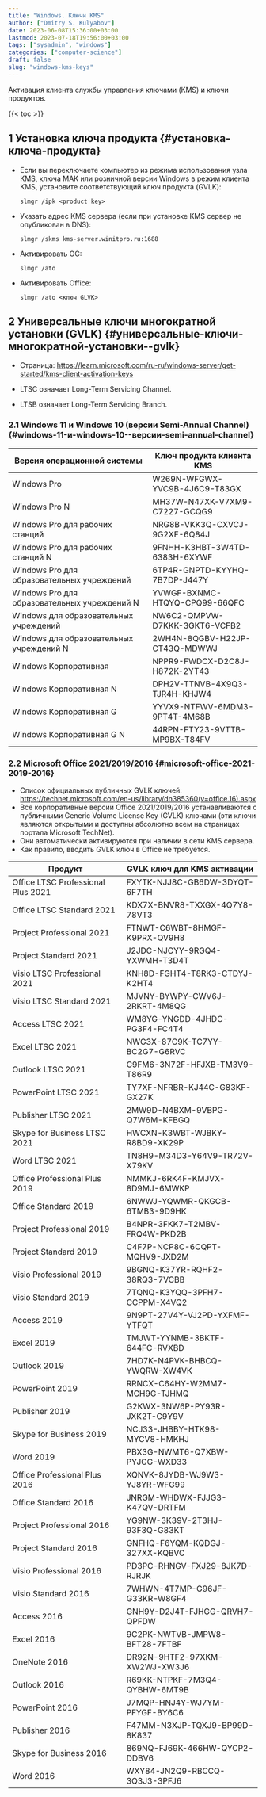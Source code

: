 ```yaml
---
title: "Windows. Ключи KMS"
author: ["Dmitry S. Kulyabov"]
date: 2023-06-08T15:36:00+03:00
lastmod: 2023-07-18T19:56:00+03:00
tags: ["sysadmin", "windows"]
categories: ["computer-science"]
draft: false
slug: "windows-kms-keys"
---
```


Активация клиента службы управления ключами (KMS) и ключи продуктов.

<!--more-->

{{< toc >}}


## <span class="section-num">1</span> Установка ключа продукта {#установка-ключа-продукта}

-   Если вы переключаете компьютер из режима использования узла KMS, ключа MAK или розничной версии Windows в режим клиента KMS, установите соответствующий ключ продукта (GVLK):
    ```shell
    slmgr /ipk <product key>
    ```
-   Указать адрес KMS сервера (если при установке KMS сервер не опубликован в DNS):
    ```shell
    slmgr /skms kms-server.winitpro.ru:1688
    ```
-   Активировать ОС:
    ```shell
    slmgr /ato
    ```
-   Активировать Office:
    ```shell
    slmgr /ato <ключ GLVK>
    ```


## <span class="section-num">2</span> Универсальные ключи многократной установки (GVLK) {#универсальные-ключи-многократной-установки--gvlk}

-   Страница: <https://learn.microsoft.com/ru-ru/windows-server/get-started/kms-client-activation-keys>

-   LTSC означает Long-Term Servicing Channel.
-   LTSB означает Long-Term Servicing Branch.


### <span class="section-num">2.1</span> Windows 11 и Windows 10 (версии Semi-Annual Channel) {#windows-11-и-windows-10--версии-semi-annual-channel}

| Версия операционной системы                  | Ключ продукта клиента KMS     |
|----------------------------------------------|-------------------------------|
| Windows Pro                                  | W269N-WFGWX-YVC9B-4J6C9-T83GX |
| Windows Pro N                                | MH37W-N47XK-V7XM9-C7227-GCQG9 |
| Windows Pro для рабочих станций              | NRG8B-VKK3Q-CXVCJ-9G2XF-6Q84J |
| Windows Pro для рабочих станций N            | 9FNHH-K3HBT-3W4TD-6383H-6XYWF |
| Windows Pro для образовательных учреждений   | 6TP4R-GNPTD-KYYHQ-7B7DP-J447Y |
| Windows Pro для образовательных учреждений N | YVWGF-BXNMC-HTQYQ-CPQ99-66QFC |
| Windows для образовательных учреждений       | NW6C2-QMPVW-D7KKK-3GKT6-VCFB2 |
| Windows для образовательных учреждений N     | 2WH4N-8QGBV-H22JP-CT43Q-MDWWJ |
| Windows Корпоративная                        | NPPR9-FWDCX-D2C8J-H872K-2YT43 |
| Windows Корпоративная N                      | DPH2V-TTNVB-4X9Q3-TJR4H-KHJW4 |
| Windows Корпоративная G                      | YYVX9-NTFWV-6MDM3-9PT4T-4M68B |
| Windows Корпоративная G N                    | 44RPN-FTY23-9VTTB-MP9BX-T84FV |


### <span class="section-num">2.2</span> Microsoft Office 2021/2019/2016 {#microsoft-office-2021-2019-2016}

-   Список официальных публичных GVLK ключей: <https://technet.microsoft.com/en-us/library/dn385360(v=office.16).aspx>
-   Все корпоративные версии Office 2021/2019/2016 устанавливаются с публичными Generic Volume License Key (GVLK) ключами (эти ключи являются открытыми и доступны абсолютно всем на страницах портала Microsoft TechNet).
-   Они автоматически активируются при наличии в сети KMS сервера.
-   Как правило, вводить GVLK ключ в Office не требуется.

| Продукт                            | GVLK ключ для KMS активации   |
|------------------------------------|-------------------------------|
| Office LTSC Professional Plus 2021 | FXYTK-NJJ8C-GB6DW-3DYQT-6F7TH |
| Office LTSC Standard 2021          | KDX7X-BNVR8-TXXGX-4Q7Y8-78VT3 |
| Project Professional 2021          | FTNWT-C6WBT-8HMGF-K9PRX-QV9H8 |
| Project Standard 2021              | J2JDC-NJCYY-9RGQ4-YXWMH-T3D4T |
| Visio LTSC Professional 2021       | KNH8D-FGHT4-T8RK3-CTDYJ-K2HT4 |
| Visio LTSC Standard 2021           | MJVNY-BYWPY-CWV6J-2RKRT-4M8QG |
| Access LTSC 2021                   | WM8YG-YNGDD-4JHDC-PG3F4-FC4T4 |
| Excel LTSC 2021                    | NWG3X-87C9K-TC7YY-BC2G7-G6RVC |
| Outlook LTSC 2021                  | C9FM6-3N72F-HFJXB-TM3V9-T86R9 |
| PowerPoint LTSC 2021               | TY7XF-NFRBR-KJ44C-G83KF-GX27K |
| Publisher LTSC 2021                | 2MW9D-N4BXM-9VBPG-Q7W6M-KFBGQ |
| Skype for Business LTSC 2021       | HWCXN-K3WBT-WJBKY-R8BD9-XK29P |
| Word LTSC 2021                     | TN8H9-M34D3-Y64V9-TR72V-X79KV |
| Office Professional Plus 2019      | NMMKJ-6RK4F-KMJVX-8D9MJ-6MWKP |
| Office Standard 2019               | 6NWWJ-YQWMR-QKGCB-6TMB3-9D9HK |
| Project Professional 2019          | B4NPR-3FKK7-T2MBV-FRQ4W-PKD2B |
| Project Standard 2019              | C4F7P-NCP8C-6CQPT-MQHV9-JXD2M |
| Visio Professional 2019            | 9BGNQ-K37YR-RQHF2-38RQ3-7VCBB |
| Visio Standard 2019                | 7TQNQ-K3YQQ-3PFH7-CCPPM-X4VQ2 |
| Access 2019                        | 9N9PT-27V4Y-VJ2PD-YXFMF-YTFQT |
| Excel 2019                         | TMJWT-YYNMB-3BKTF-644FC-RVXBD |
| Outlook 2019                       | 7HD7K-N4PVK-BHBCQ-YWQRW-XW4VK |
| PowerPoint 2019                    | RRNCX-C64HY-W2MM7-MCH9G-TJHMQ |
| Publisher 2019                     | G2KWX-3NW6P-PY93R-JXK2T-C9Y9V |
| Skype for Business 2019            | NCJ33-JHBBY-HTK98-MYCV8-HMKHJ |
| Word 2019                          | PBX3G-NWMT6-Q7XBW-PYJGG-WXD33 |
| Office Professional Plus 2016      | XQNVK-8JYDB-WJ9W3-YJ8YR-WFG99 |
| Office Standard 2016               | JNRGM-WHDWX-FJJG3-K47QV-DRTFM |
| Project Professional 2016          | YG9NW-3K39V-2T3HJ-93F3Q-G83KT |
| Project Standard 2016              | GNFHQ-F6YQM-KQDGJ-327XX-KQBVC |
| Visio Professional 2016            | PD3PC-RHNGV-FXJ29-8JK7D-RJRJK |
| Visio Standard 2016                | 7WHWN-4T7MP-G96JF-G33KR-W8GF4 |
| Access 2016                        | GNH9Y-D2J4T-FJHGG-QRVH7-QPFDW |
| Excel 2016                         | 9C2PK-NWTVB-JMPW8-BFT28-7FTBF |
| OneNote 2016                       | DR92N-9HTF2-97XKM-XW2WJ-XW3J6 |
| Outlook 2016                       | R69KK-NTPKF-7M3Q4-QYBHW-6MT9B |
| PowerPoint 2016                    | J7MQP-HNJ4Y-WJ7YM-PFYGF-BY6C6 |
| Publisher 2016                     | F47MM-N3XJP-TQXJ9-BP99D-8K837 |
| Skype for Business 2016            | 869NQ-FJ69K-466HW-QYCP2-DDBV6 |
| Word 2016                          | WXY84-JN2Q9-RBCCQ-3Q3J3-3PFJ6 |
